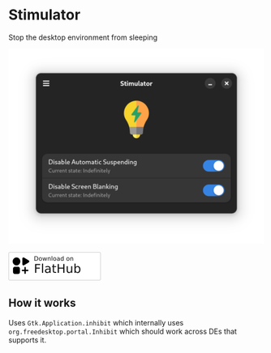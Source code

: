 # Stimulator

Stop the desktop environment from sleeping

<img src="https://raw.githubusercontent.com/sigmaSd/Stimulator/master/distro/demo.png"/>

[![Get it from FlatHub](https://raw.githubusercontent.com/hmlendea/readme-assets/master/badges/stores/flathub.png)](https://flathub.org/apps/io.github.sigmasd.stimulator)

## How it works

Uses `Gtk.Application.inhibit` which internally uses
`org.freedesktop.portal.Inhibit` which should work across DEs that supports it.
